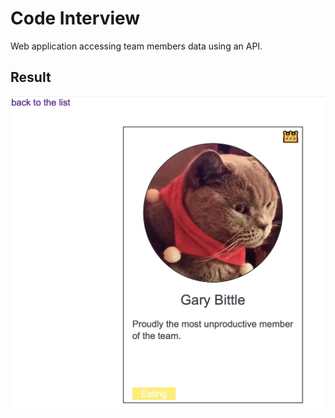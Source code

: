 # Code Interview

Web application accessing team members data using an API.

## Result

![result image](https://github.com/mopao/code-interview/blob/main/img/result.png)
